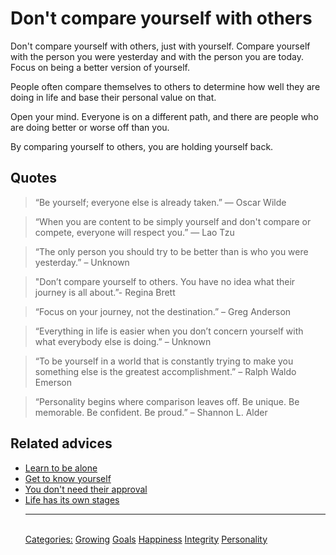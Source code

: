 # Don't compare yourself with others

Don't compare yourself with others, just with yourself. Compare yourself with the person you were yesterday and with the person you are today. Focus on being a better version of yourself.

People often compare themselves to others to determine how well they are doing in life and base their personal value on that.

Open your mind. Everyone is on a different path, and there are people who are doing better or worse off than you.

By comparing yourself to others, you are holding yourself back.

## Quotes

> “Be yourself; everyone else is already taken.” ― Oscar Wilde

> “When you are content to be simply yourself and don't compare or compete, everyone will respect you.” ― Lao Tzu

> “The only person you should try to be better than is who you were yesterday.” – Unknown

> "Don’t compare yourself to others. You have no idea what their journey is all about.”- Regina Brett

> “Focus on your journey, not the destination.” – Greg Anderson

> “Everything in life is easier when you don’t concern yourself with what everybody else is doing.” – Unknown

> “To be yourself in a world that is constantly trying to make you something else is the greatest accomplishment.” – Ralph Waldo Emerson

> “Personality begins where comparison leaves off. Be unique. Be memorable. Be confident. Be proud.” – Shannon L. Alder

## Related advices

- [Learn to be alone](../Learn%20to%20be%20alone/index.md)
- [Get to know yourself](../Get%20to%20know%20yourself/index.md)
- [You don't need their approval](../You%20don't%20need%20their%20approval/index.md)
- [Life has its own stages](../Life%20has%20its%20own%20stages/index.md)<hr/><br/>[Categories:](../Categories/index.md) [Growing](../Categories/Growing.md) [Goals](../Categories/Goals.md) [Happiness](../Categories/Happiness.md) [Integrity](../Categories/Integrity.md) [Personality](../Categories/Personality.md)